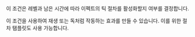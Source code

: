 이 조건은 레벨과 남은 시간에 따라 이펙트의 틱 절차를 활성화할지 여부를 결정합니다.

이 조건을 사용하여 재생 또는 독처럼 작동하는 효과를 만들 수 있습니다. 이를 위한 절차 탬플릿도 사용 가능합니다.